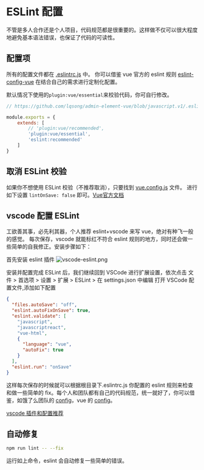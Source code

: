 # ESLint 配置

不管是多人合作还是个人项目，代码规范都是很重要的。这样做不仅可以很大程度地避免基本语法错误，也保证了代码的可读性。

## 配置项

所有的配置文件都在 [.eslintrc.js](https://github.com/lqsong/admin-element-vue/blob/javascript.v1/.eslintrc.js) 中。
你可以借鉴 vue 官方的 eslint 规则 [eslint-config-vue](https://github.com/vuejs/eslint-config-vue) 在结合自己的需求进行定制化配置。


默认情况下使用的`plugin:vue/essential`来校验代码，你可自行修改。

```js
// https://github.com/lqsong/admin-element-vue/blob/javascript.v1/.eslintrc.js

module.exports = {
    extends: [
        // 'plugin:vue/recommended',
        'plugin:vue/essential',
        'eslint:recommended'
    ]
}
```

## 取消 ESLint 校验

如果你不想使用 ESLint 校验（不推荐取消），只要找到 [vue.config.js](https://github.com/lqsong/admin-element-vue/blob/javascript.v1/vue.config.default.js) 文件。
进行如下设置 `lintOnSave: false` 即可。[Vue官方文档](https://cli.vuejs.org/zh/config/#lintonsave)

## vscode 配置 ESLint

工欲善其事，必先利其器，个人推荐 eslint+vscode 来写 vue，绝对有种飞一般的感觉。
每次保存，vscode 就能标红不符合 eslint 规则的地方，同时还会做一些简单的自我修正。安装步骤如下：

首先安装 eslint 插件
![vscode-eslint.png](https://gitee.com/lqsong/public/raw/master/admin-element-vue/vscode-eslint.png)

安装并配置完成 ESLint 后，我们继续回到 VSCode 进行扩展设置，依次点击 文件 > 首选项 > 设置 > 扩展 > ESLint > 在 settings.json 中编辑 打开 VSCode 配置文件,添加如下配置

```json
{
  "files.autoSave": "off",
  "eslint.autoFixOnSave": true,
  "eslint.validate": [
    "javascript",
    "javascriptreact",
    "vue-html",
    {
      "language": "vue",
      "autoFix": true
    }
  ],
  "eslint.run": "onSave"  
}
```

这样每次保存的时候就可以根据根目录下.eslintrc.js 你配置的 eslint 规则来检查和做一些简单的 fix。每个人和团队都有自己的代码规范，统一就好了，你可以借鉴，如饿了么团队的 [config](https://www.npmjs.com/package/eslint-config-elemefe)，vue 的 [config](https://github.com/vuejs/eslint-config-vue)。

[vscode 插件和配置推荐](https://github.com/varHarrie/Dawn-Blossoms/issues/10)


## 自动修复

```bash
npm run lint -- --fix
```

运行如上命令，eslint 会自动修复一些简单的错误。
